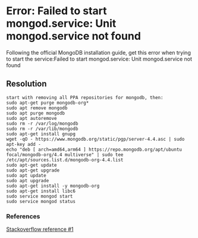 # Error: Failed to start mongod.service: Unit mongod.service not found
Following the official MongoDB installation guide, get this error when trying to start the service:Failed to start mongod.service: Unit mongod.service not found

## Resolution

> 
    start with removing all PPA repositories for mongodb, then:
    sudo apt-get purge mongodb-org*
    sudo apt remove mongodb
    sudo apt purge mongodb
    sudo apt autoremove
    sudo rm -r /var/log/mongodb
    sudo rm -r /var/lib/mongodb
    sudo apt-get install gnupg
    wget -qO - https://www.mongodb.org/static/pgp/server-4.4.asc | sudo apt-key add -
    echo "deb [ arch=amd64,arm64 ] https://repo.mongodb.org/apt/ubuntu focal/mongodb-org/4.4 multiverse" | sudo tee /etc/apt/sources.list.d/mongodb-org-4.4.list
    sudo apt-get update
    sudo apt-get upgrade
    sudo apt update
    sudo apt upgrade
    sudo apt-get install -y mongodb-org
    sudo apt-get install libc6
    sudo service mongod start
    sudo service mongod status

### References
[Stackoverflow reference #1](https://stackoverflow.com/questions/64796701/problems-installing-mongodb-on-ubuntu-20-04)
